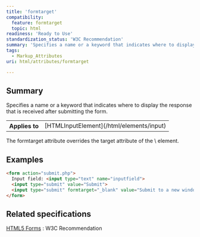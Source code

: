 ```yaml
---
title: 'formtarget'
compatibility:
  feature: formtarget
  topic: html
readiness: 'Ready to Use'
standardization_status: 'W3C Recommendation'
summary: 'Specifies a name or a keyword that indicates where to display the response that is received after submitting the form.'
tags:
  - Markup_Attributes
uri: html/attributes/formtarget

---
```

## Summary

Specifies a name or a keyword that indicates where to display the response that is received after submitting the form.

<table class="wikitable">
<tr>
<th>
Applies to

</th>
<td>
[HTMLInputElement](/html/elements/input)

</td>
</tr>
</table>
The formtarget attribute overrides the target attribute of the \<form\> element.

## Examples

``` html
<form action="submit.php">
  Input field: <input type="text" name="inputfield">
  <input type="submit" value="Submit">
  <input type="submit" formtarget="_blank" value="Submit to a new window">
</form>
```

## Related specifications

[HTML5 Forms](http://www.w3.org/TR/html5/forms.html)
:   W3C Recommendation

